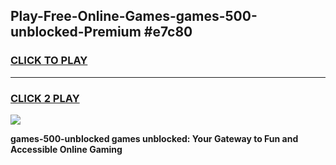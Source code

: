 
## Play-Free-Online-Games-games-500-unblocked-Premium #e7c80
<h3>
<a href="https://premium.freeplayer.one?title=games-500-unblocked&ref=8M">CLICK TO PLAY</a></h3>
<hr>

<h3>
<a href="https://premium.freeplayer.one?title=games-500-unblocked&ref=8M">CLICK 2 PLAY</a>
  
</h3>

<a href="https://premium.freeplayer.one?title=games-500-unblocked&ref=8M"><img src="https://clearcache.store/games.png"></a>


**games-500-unblocked games unblocked: Your Gateway to Fun and Accessible Online Gaming**
